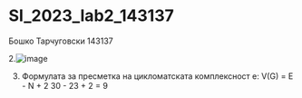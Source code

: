 # SI_2023_lab2_143137
Бошко Тарчуговски 143137

2.![image](https://github.com/Boshko2/SI_2023_lab2_143137/assets/46760634/769df8c4-b6fb-4d4f-bba9-a69db67bec84)

3. Формулата за пресметка на цикломатската комплексност е:
   V(G) = E - N + 2
    30 - 23 + 2 = 9




